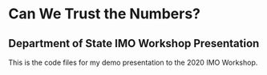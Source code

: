 # Can We Trust the Numbers?
## Department of State IMO Workshop Presentation
This is the code files for my demo presentation to the 2020 IMO Workshop.
